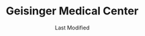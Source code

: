 ---
layout: location-page
date: Last Modified
description: "Local COVID-19 testing is available at Geisinger Medical Center in Danville, Pennsylvania, USA."
permalink: "locations/pennsylvania/danville/geisinger-medical-center/"
tags:
  - locations
  - pennsylvania
title: Geisinger Medical Center
uniqueName: geisinger-medical-center
state: Pennsylvania
stateAbbr: PA
hood: "Montour County"
address: "100 N Academy Ave"
city: "Danville"
zip: "17822"
zipsNearby: "16820 16822 16864 16823 16826 16828 16832 16841 16848 16852 16853 16854 16856 16872 16875 16882 19501 17501 18210 18011 17810 18211 17003 17720 18012 17920 16911 18212 17921 17922 17721 17502 18214 18601 18216 17812 17843 17813 17814 17878 19506 17005 18603 19507 18610 19510 17815 17839 16912 19511 18030 17507 17923 18031 17925 17508 18814 17009 18611 17010 17001 17011 17012 17089 18815 17724 17013 17726 17820 19516 18035 18410 18411 18218 17014 17728 16914 18219 18037 17016 17083 16917 17929 17930 18612 18690 17017 18414 18038 17821 17822 17018 18220 17517 17730 17823 17836 18221 18222 17020 18614 17731 17520 18046 18223 18330 17022 17023 17024 17521 17824 17025 17522 17549 17319 18419 18615 19522 18051 18616 17931 17932 17934 17026 17827 18224 17933 18053 18331 17935 18617 17936 17027 17028 17029 16926 17030 17735 17032 19526 18225 17101 17102 17103 17104 17105 17106 17107 17108 17109 17110 17111 17112 17113 17120 17121 17122 17123 17124 17125 17126 17127 17128 17129 17130 17140 17177 17829 18618 18201 18202 17938 17830 17033 17034 18619 17035 17533 17737 17036 17831 18621 18622 17037 17739 17723 17727 17740 18229 17038 18230 18231 19529 17039 17941 17833 18333 17834 18058 19530 18623 17742 18624 18625 17942 17040 17538 18232 18440 18626 18234 17835 18059 17943 17041 17042 17046 19533 18235 18001 18002 18003 18627 17043 19534 17339 17837 17044 16930 19535 17744 17543 17045 17944 17745 17945 17840 17747 18334 18628 17946 17047 17048 19536 18237 17049 17841 17748 17749 17750 17948 17949 16932 17545 17832 17951 17952 17053 19538 17550 17050 17055 18629 19539 18630 17056 17842 17953 17057 17058 17844 17883 17059 18631 18632 17061 17062 17751 17767 17845 17846 18239 17063 17847 17954 19540 19541 18832 17850 17752 17754 16938 16939 19544 17851 17064 17552 17853 17957 17756 17758 17067 18634 18065 18635 18240 18833 17855 17068 17069 17070 17072 17073 17959 17074 17960 18066 17857 18636 17858 18241 17076 19547 18242 17077 17859 18069 17961 18071 17078 18244 17860 17861 17862 17564 17762 17080 17963 17964 18640 18641 18642 18643 18644 18651 18347 18348 18350 17965 19549 17082 17864 17865 17901 17974 18245 17763 18653 17966 19601 19602 19603 19604 19605 19606 19607 19608 19609 19610 19611 19612 17567 17867 17084 19550 17569 17085 17570 17086 17087 17967 17868 17765 19551 18246 17968 17970 18247 17088 18078 17972 18501 18502 18503 18504 18505 18507 18508 18509 18510 18512 18515 18517 18518 18540 18577 17870 17866 17872 17876 19554 18654 17976 18248 17090 18655 19555 17768 18079 17769 18080 17978 17578 18845 19559 18249 18846 17093 18250 17979 17801 17877 18656 17880 18251 16945 18252 19560 17094 19562 18848 17980 18086 17981 18254 17881 18087 17771 17882 16910 16947 18657 17772 17982 18850 17774 19564 18088 18660 17884 17776 17777 18471 18255 17885 19565 17856 17886 18256 17887 18661 17097 17888 18602 18701 18702 18703 18704 18705 18706 18707 18708 18709 18710 18711 18762 18764 18765 18766 18767 18769 18773 17701 17702 17703 17705 17098 17889 19567 17779 18853 18854 17099 17370 17985 19640 17008 17091 17738 17773 18514 18522" 
mapUrl: "http://maps.apple.com/?q=Geisinger+Medical+Center&address=100+N+Academy+Ave,Danville,Pennsylvania,17822"
locationType: Please contact for drive-thru/walk-in availability.
phone: "570-284-3657"
website: "https://www.geisinger.org/health-and-wellness/wellness-articles/2020/03/26/17/20/covid-19-whos-at-risk-and-should-i-get-tested"
onlineBooking: undefined
closed: undefined
closedUpdate: April 22nd, 2020
notes: "By appointment only. Requires doctor's referral. Requires phone screen."
days: Contact for hours of operation.
ctaMessage: Learn more
ctaUrl: "https://www.geisinger.org/health-and-wellness/wellness-articles/2020/03/26/17/20/covid-19-whos-at-risk-and-should-i-get-tested"
---
